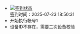 - [![签到状态](https://github.com/womade/Cloud189-Actions/actions/workflows/main.yml/badge.svg?branch=main)](https://github.com/womade/Cloud189-Actions/actions/workflows/main.yml) <br> 签到时间：2025-07-23 18:50:31
- 开始执行帐号1
- 设备ID不存在，需要二次设备校验
